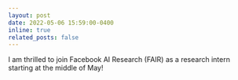 ```yaml
---
layout: post
date: 2022-05-06 15:59:00-0400
inline: true
related_posts: false
---
```


I am thrilled to join Facebook AI Research (FAIR) as a research intern starting at the middle of May!
